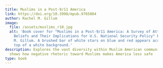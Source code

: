 ```yaml
---
title: Muslims in a Post-9/11 America
link: https://doi.org/10.3998/mpub.9765804
author: Rachel M. Gillum
image:
  file: /assets/muslims_r10.jpg
  alt: 'Book cover for "Muslims in a Post-9/11 America: A Survey of Attitudes and
    Beliefs and Their Implications for U.S. National Security Policy" by Rachel
    M. Gillum. A brushed bar of white stars on blue and red appears across the
    top of a white background.'
description: Explores the vast diversity within Muslim American communities and
  shows how negative rhetoric toward Muslims makes America less safe
type: book
---
```

